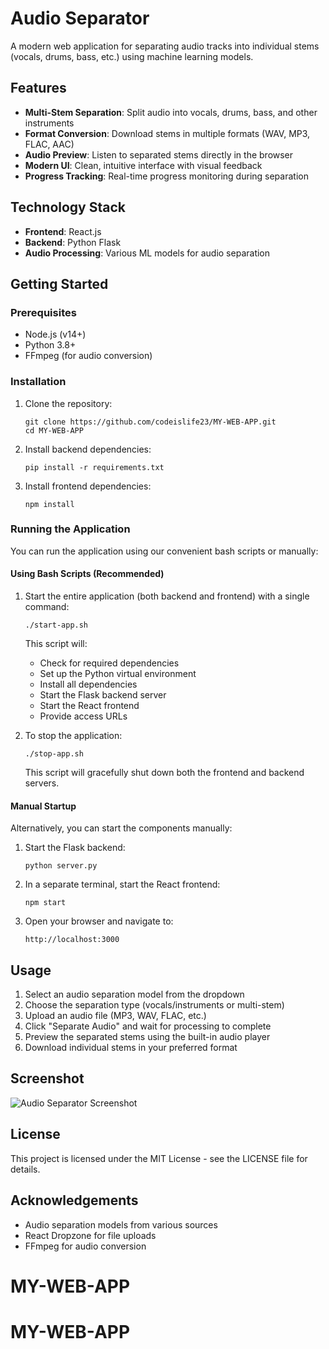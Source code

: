 # Audio Separator

A modern web application for separating audio tracks into individual stems (vocals, drums, bass, etc.) using machine learning models.

## Features

- **Multi-Stem Separation**: Split audio into vocals, drums, bass, and other instruments
- **Format Conversion**: Download stems in multiple formats (WAV, MP3, FLAC, AAC)
- **Audio Preview**: Listen to separated stems directly in the browser
- **Modern UI**: Clean, intuitive interface with visual feedback
- **Progress Tracking**: Real-time progress monitoring during separation

## Technology Stack

- **Frontend**: React.js
- **Backend**: Python Flask
- **Audio Processing**: Various ML models for audio separation

## Getting Started

### Prerequisites

- Node.js (v14+)
- Python 3.8+
- FFmpeg (for audio conversion)

### Installation

1. Clone the repository:
   ```
   git clone https://github.com/codeislife23/MY-WEB-APP.git
   cd MY-WEB-APP
   ```

2. Install backend dependencies:
   ```
   pip install -r requirements.txt
   ```

3. Install frontend dependencies:
   ```
   npm install
   ```

### Running the Application

You can run the application using our convenient bash scripts or manually:

#### Using Bash Scripts (Recommended)

1. Start the entire application (both backend and frontend) with a single command:
   ```
   ./start-app.sh
   ```
   This script will:
   - Check for required dependencies
   - Set up the Python virtual environment
   - Install all dependencies
   - Start the Flask backend server
   - Start the React frontend
   - Provide access URLs

2. To stop the application:
   ```
   ./stop-app.sh
   ```
   This script will gracefully shut down both the frontend and backend servers.

#### Manual Startup

Alternatively, you can start the components manually:

1. Start the Flask backend:
   ```
   python server.py
   ```

2. In a separate terminal, start the React frontend:
   ```
   npm start
   ```

3. Open your browser and navigate to:
   ```
   http://localhost:3000
   ```

## Usage

1. Select an audio separation model from the dropdown
2. Choose the separation type (vocals/instruments or multi-stem)
3. Upload an audio file (MP3, WAV, FLAC, etc.)
4. Click "Separate Audio" and wait for processing to complete
5. Preview the separated stems using the built-in audio player
6. Download individual stems in your preferred format

## Screenshot

![Audio Separator Screenshot](screenshot.png)

## License

This project is licensed under the MIT License - see the LICENSE file for details.

## Acknowledgements

- Audio separation models from various sources
- React Dropzone for file uploads
- FFmpeg for audio conversion
# MY-WEB-APP
# MY-WEB-APP
